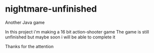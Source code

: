 # nightmare-unfinished
Another Java game

In this project i'm making a 16 bit action-shooter game
The game is still unfinished but maybe soon i will be able to complete it

Thanks for the attention
